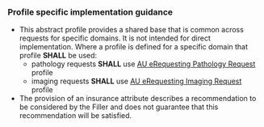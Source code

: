 ### Profile specific implementation guidance
- This abstract profile provides a shared base that is common across requests for specific domains. It is not intended for direct implementation. Where a profile is defined for a specific domain that profile **SHALL** be used:
  - pathology requests **SHALL** use [AU eRequesting Pathology Request](StructureDefinition-au-erequesting-servicerequest-path.html) profile
  - imaging requests **SHALL** use [AU eRequesting Imaging Request](StructureDefinition-au-erequesting-servicerequest-imag.html) profile 
- The provision of an insurance attribute describes a recommendation to be considered by the Filler and does not guarantee that this recommendation will be satisfied.
